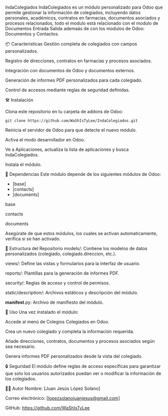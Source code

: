 IndaColegiados
IndaColegiados es un módulo personalizado para Odoo que permite gestionar la información de colegiados, incluyendo datos personales, académicos, contratos en farmacias, documentos asociados y procesos relacionados, todo el modulo está relacionado con el modulo de Documentos Entrada Salida ademaás de con los modulos de Odoo: Documentos y Contactos.

📦 Características
Gestión completa de colegiados con campos personalizados.

Registro de direcciones, contratos en farmacias y procesos asociados.

Integración con documentos de Odoo y documentos externos.

Generación de informes PDF personalizados para cada colegiado.

Control de accesos mediante reglas de seguridad definidas.

🛠️ Instalación

Clona este repositorio en tu carpeta de addons de Odoo:
```
git clone https://github.com/WaShIsTyLee/IndaColegiados.git
```

Reinicia el servidor de Odoo para que detecte el nuevo módulo.

Activa el modo desarrollador en Odoo.

Ve a Aplicaciones, actualiza la lista de aplicaciones y busca IndaColegiados.

Instala el módulo.

🧩 Dependencias
Este módulo depende de los siguientes módulos de Odoo:

* [base]
* [contacts]
* [documents]

base

contacts

documents

Asegúrate de que estos módulos, los cuales se activan automaticamente, verifica si se han activado.

📁 Estructura del Repositorio
models/: Contiene los modelos de datos personalizados (colegiado, colegiado.direccion, etc.).

views/: Define las vistas y formularios para la interfaz de usuario.

reports/: Plantillas para la generación de informes PDF.

security/: Reglas de acceso y control de permisos.

static/description/: Archivos estáticos y descripción del módulo.

__manifest__.py: Archivo de manifiesto del módulo.

📄 Uso
Una vez instalado el módulo:

Accede al menú de Colegios Colegiados en Odoo.

Crea un nuevo colegiado y completa la información requerida.

Añade direcciones, contratos, documentos y procesos asociados según sea necesario.

Genera informes PDF personalizados desde la vista del colegiado.

🔒 Seguridad
El módulo define reglas de acceso específicas para garantizar que solo los usuarios autorizados puedan ver o modificar la información de los colegiados.

🧑‍💻 Autor
Nombre: [Juan Jesús López Solano]

Correo electrónico: [lopezsolanojuanjesus@gmail.com]

GitHub: https://github.com/WaShIsTyLee
